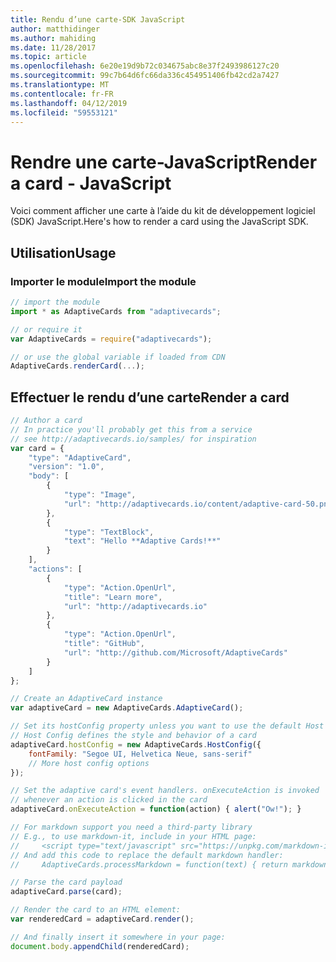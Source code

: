 ```yaml
---
title: Rendu d’une carte-SDK JavaScript
author: matthidinger
ms.author: mahiding
ms.date: 11/28/2017
ms.topic: article
ms.openlocfilehash: 6e20e19d9b72c034675abc8e37f2493986127c20
ms.sourcegitcommit: 99c7b64d6fc66da336c454951406fb42cd2a7427
ms.translationtype: MT
ms.contentlocale: fr-FR
ms.lasthandoff: 04/12/2019
ms.locfileid: "59553121"
---
```

# <a name="render-a-card---javascript"></a><span data-ttu-id="ab892-102">Rendre une carte-JavaScript</span><span class="sxs-lookup"><span data-stu-id="ab892-102">Render a card - JavaScript</span></span>

<span data-ttu-id="ab892-103">Voici comment afficher une carte à l’aide du kit de développement logiciel (SDK) JavaScript.</span><span class="sxs-lookup"><span data-stu-id="ab892-103">Here's how to render a card using the JavaScript SDK.</span></span>

## <a name="usage"></a><span data-ttu-id="ab892-104">Utilisation</span><span class="sxs-lookup"><span data-stu-id="ab892-104">Usage</span></span>

### <a name="import-the-module"></a><span data-ttu-id="ab892-105">Importer le module</span><span class="sxs-lookup"><span data-stu-id="ab892-105">Import the module</span></span>

```js
// import the module
import * as AdaptiveCards from "adaptivecards";

// or require it
var AdaptiveCards = require("adaptivecards");

// or use the global variable if loaded from CDN
AdaptiveCards.renderCard(...);
```

## <a name="render-a-card"></a><span data-ttu-id="ab892-106">Effectuer le rendu d’une carte</span><span class="sxs-lookup"><span data-stu-id="ab892-106">Render a card</span></span>

```js
// Author a card
// In practice you'll probably get this from a service
// see http://adaptivecards.io/samples/ for inspiration
var card = {
    "type": "AdaptiveCard",
    "version": "1.0",
    "body": [
        {
            "type": "Image",
            "url": "http://adaptivecards.io/content/adaptive-card-50.png"
        },
        {
            "type": "TextBlock",
            "text": "Hello **Adaptive Cards!**"
        }
    ],
    "actions": [
        {
            "type": "Action.OpenUrl",
            "title": "Learn more",
            "url": "http://adaptivecards.io"
        },
        {
            "type": "Action.OpenUrl",
            "title": "GitHub",
            "url": "http://github.com/Microsoft/AdaptiveCards"
        }
    ]
};

// Create an AdaptiveCard instance
var adaptiveCard = new AdaptiveCards.AdaptiveCard();

// Set its hostConfig property unless you want to use the default Host Config
// Host Config defines the style and behavior of a card
adaptiveCard.hostConfig = new AdaptiveCards.HostConfig({
    fontFamily: "Segoe UI, Helvetica Neue, sans-serif"
    // More host config options
});

// Set the adaptive card's event handlers. onExecuteAction is invoked
// whenever an action is clicked in the card
adaptiveCard.onExecuteAction = function(action) { alert("Ow!"); }

// For markdown support you need a third-party library
// E.g., to use markdown-it, include in your HTML page:
//     <script type="text/javascript" src="https://unpkg.com/markdown-it/dist/markdown-it.js"></script>
// And add this code to replace the default markdown handler:
//     AdaptiveCards.processMarkdown = function(text) { return markdownit().render(text); }

// Parse the card payload
adaptiveCard.parse(card);

// Render the card to an HTML element:
var renderedCard = adaptiveCard.render();

// And finally insert it somewhere in your page:
document.body.appendChild(renderedCard);
```